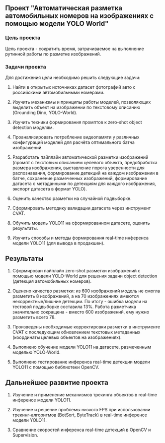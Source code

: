 ## Проект "Автоматическая разметка автомобильных номеров на изображениях с помощью модели YOLO World"

### Цель проекта

Цель проекта -  сократить время, затрачиваемое на выполнение рутинной работы по разметке изображений.

### Задачи проекта

Для достижения цели необходимо решить следующие задачи:

1. Найти в открытых источниках датасет фотографий авто с российскими автомобильными номерами.

2. Изучить механизмы и принципы работы моделей, позволяющих выделить объект на изображении по текстовому описанию (Grounding Dino, YOLO-World).

3. Изучить техники формирования промптов к zero-shot object detection моделям.

4. Проанализировать потребление видеопамяти у различных конфигураций моделей для расчёта оптимального батча изображений.

5. Разработать пайплайн автоматической разметки изображений (промпт с текстовым описанием целевого объекта, предобработка размера изображения, выставление порога уверенности для распознавания, формирование детекций на каждом изображении в батче, сохранение размеченных изображений, формирование датасета с метаданными по детекциям для каждого изображения, экспорт датасета в формат YOLO).

6. Оценить качество разметки на случайной подвыборке.

7. Сформировать методику валидации датасета через инструмент CVAT.

8. Обучить модель YOLO11 на сформированном датасете, оценить результаты.

9. Изучить способы и методы формирования real-time инференса модели YOLO11 (для вывода в продакшен).

## Результаты

1. Сформирован пайплайн zero-shot разметки изображений с помощью модели YOLO-World для решения задачи object detection (детекция автомобильных номеров).

2. Оценено качество разметки: из 600 изображений модель не смогла разметить 8 изображений, а на 70 изображениях имеются некорректные/лишние детекции. По итогу - ошибка модели на тестовой подвыборке составила 13%. Работа разметчика значительно сокращена - вместо 600 изображений, ему нужно разметить всего 78.

3. Произведены необходимые корректировки разметки в инструменте CVAT с последующим обновлением текстовых метаданных (координаты целевых объектов на изображениях).

4. Выполнено обучение модели YOLO11 на датасете, размеченным моделью YOLO-World.

5. Выполнено тестирование инференса real-time детекции модели YOLO11 с помощью библиотеки OpenCV.

## Дальнейшее развитие проекта

1. Изучение и применение механизмов трекинга объектов в real-time инференсе модели YOLO11.

2. Изучение и решение проблемы низкого FPS при использовании трекинг-алгоритмов (BotSort, ByteTrack) в real-time инференсе модели YOLO11.

3. Сравнение скоростей инференса real-time детекций в OpenCV и Supervision.